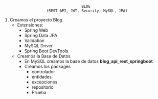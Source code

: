                                        BLOG
                        (REST API, JWT, Security, MySQL, JPA)

1. Creamos el proyecto Blog
    - Extensiones:
        - Spring Web
        - Spring Data JPA
        - Validation
        - MySQL Driver
        - Spring Boot DevTools
   - Creamos la Base de Datos
       - En MySQL creamos la base de datos **blog_api_rest_springboot**
       - Creamos los packages
           - controlador
           - entidades
           - excepciones
           - repositorio
           - Prueba
